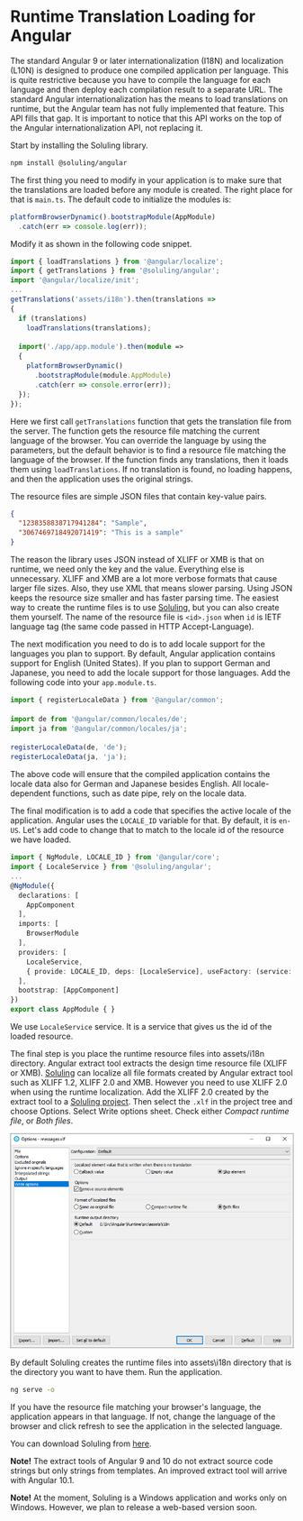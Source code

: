 # Runtime Translation Loading for Angular

The standard Angular 9 or later internationalization (I18N) and localization (L10N) is designed to produce one compiled application per language. This is quite restrictive because you have to compile the language for each language and then deploy each compilation result to a separate URL. The standard Angular internationalization has the means to load translations on runtime, but the Angular team has not fully implemented that feature. This API fills that gap. It is important to notice that this API works on the top of the Angular internationalization API, not replacing it.

Start by installing the Soluling library.

```bash
npm install @soluling/angular
```

The first thing you need to modify in your application is to make sure that the translations are loaded before any module is created. The right place for that is `main.ts`. The default code to initialize the modules is:

```typescript
platformBrowserDynamic().bootstrapModule(AppModule)
  .catch(err => console.log(err));
```

Modify it as shown in the following code snippet.

```typescript
import { loadTranslations } from '@angular/localize';
import { getTranslations } from '@soluling/angular';
import '@angular/localize/init';
...
getTranslations('assets/i18n').then(translations => 
{
  if (translations)
    loadTranslations(translations);

  import('./app/app.module').then(module => 
  {
    platformBrowserDynamic()
      .bootstrapModule(module.AppModule)
      .catch(err => console.error(err));
  });      
});
```

Here we first call `getTranslations` function that gets the translation file from the server. The function gets the resource file matching the current language of the browser. You can override the language by using the parameters, but the default behavior is to find a resource file matching the language of the browser. If the function finds any translations, then it loads them using `loadTranslations`. If no translation is found, no loading happens, and then the application uses the original strings.

The resource files are simple JSON files that contain key-value pairs.

```json
{
  "1238358838717941284": "Sample",
  "3067469718492071419": "This is a sample"
}
```

The reason the library uses JSON instead of XLIFF or XMB is that on runtime, we need only the key and the value. Everything else is unnecessary. XLIFF and XMB are a lot more verbose formats that cause larger file sizes. Also, they use XML that means slower parsing. Using JSON keeps the resource size smaller and has faster parsing time. The easiest way to create the runtime files is to use [Soluling](https://www.soluling.com/), but you can also create them yourself. The name of the resource file is `<id>.json` when `id` is IETF language tag (the same code passed in HTTP Accept-Language).

The next modification you need to do is to add locale support for the languages you plan to support. By default, Angular application contains support for English (United States). If you plan to support German and Japanese, you need to add the locale support for those languages. Add the following code into your `app.module.ts`.

```typescript
import { registerLocaleData } from '@angular/common';

import de from '@angular/common/locales/de'; 
import ja from '@angular/common/locales/ja'; 

registerLocaleData(de, 'de'); 
registerLocaleData(ja, 'ja'); 
```

The above code will ensure that the compiled application contains the locale data also for German and Japanese besides English. All locale-dependent functions, such as date pipe, rely on the locale data.

The final modification is to add a code that specifies the active locale of the application. Angular uses the `LOCALE_ID` variable for that. By default, it is `en-US`. Let's add code to change that to match to the locale id of the resource we have loaded.

```typescript
import { NgModule, LOCALE_ID } from '@angular/core';
import { LocaleService } from '@soluling/angular';
...
@NgModule({
  declarations: [
    AppComponent
  ],
  imports: [
    BrowserModule
  ],
  providers: [
    LocaleService, 
    { provide: LOCALE_ID, deps: [LocaleService], useFactory: (service: LocaleService) => service.localeId },
  ],
  bootstrap: [AppComponent]
})
export class AppModule { }
```

We use `LocaleService` service. It is a service that gives us the id of the loaded resource.

The final step is you place the runtime resource files into assets/i18n directory. Angular extract tool extracts the design time resource file (XLIFF or XMB). [Soluling](https://www.soluling.com/) can localize all file formats created by Angular extract tool such as XLIFF 1.2, XLIFF 2.0 and XMB. However you need to use XLIFF 2.0 when using the runtime localization. Add the XLIFF 2.0 created by the extract tool to a [Soluling project](https://www.soluling.com/Help/Angular/Index.htm). Then select the `.xlf` in the project tree and choose Options. Select Write options sheet. Check either *Compact runtime file*, or *Both files*.

![Runtime](Runtime.png)

By default Soluling creates the runtime files into assets\i18n directory that is the directory you want to have them. Run the application.

```bash
ng serve -o
```

If you have the resource file matching your browser's language, the application appears in that language. If not, change the language of the browser and click refresh to see the application in the selected language.

You can download Soluling from [here](https://www.soluling.com/Download).

**Note!** The extract tools of Angular 9 and 10 do not extract source code strings but only strings from templates. An improved extract tool will arrive with Angular 10.1.

**Note!** At the moment, Soluling is a Windows application and works only on Windows. However, we plan to release a web-based version soon.